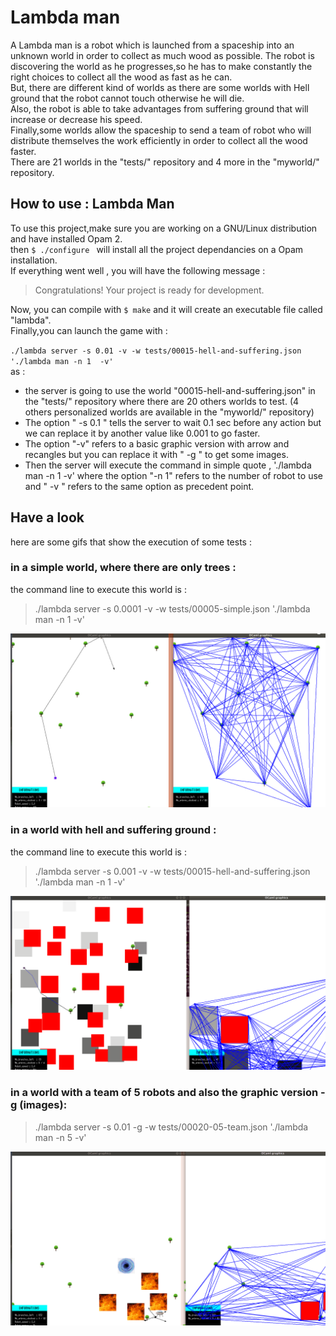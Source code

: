 # Lambda man 
A Lambda man is a robot which is launched from a spaceship into an unknown world in order to collect as much wood as possible. The robot is discovering the world as he progresses,so he has to make constantly the right choices to collect all the wood as fast as he can. <br> 
But, there are different kind of worlds as there are some worlds with Hell ground that the robot cannot touch otherwise he will die.<br>
Also, the robot is able to take advantages from suffering ground that will increase or decrease his speed.<br>
Finally,some worlds allow the spaceship to send a team of robot who will distribute themselves the work efficiently in order to collect all the wood faster.<br>
There are 21 worlds in the "tests/" repository and 4 more in the "myworld/" repository.

## How to use : Lambda Man 
To use this project,make sure you are working on a GNU/Linux distribution and have installed Opam 2. <br>
then `$ ./configure ` will install all the project dependancies on a Opam installation. <br>
If everything went well , you will have the following message : <br>

> Congratulations! Your project is ready for development.

Now, you can compile with `$ make` and it will create an executable file called "lambda". <br>
Finally,you can launch the game with : 

`./lambda server -s 0.01 -v -w tests/00015-hell-and-suffering.json './lambda man -n 1  -v' `<br>
as :
* the server is going to use the world "00015-hell-and-suffering.json" in the "tests/" repository where there are 20 others worlds to test. (4 others personalized worlds are available in the "myworld/" repository)
* The option " -s 0.1 " tells the server to wait 0.1 sec before any action but we can replace it by another value like 0.001 to go faster.
* The option "-v" refers to a basic graphic version with arrow and recangles but you can replace it with " -g " to get some images.
* Then the server will execute the command in simple quote , './lambda man -n 1 -v' where the option "-n 1" refers to the number of robot to use and " -v " refers to the same option as precedent point.

## Have a look
here are some gifs that show the execution of some tests :

### in a simple world, where there are only trees  : <br>
the command line to execute this world is :

> ./lambda server -s 0.0001 -v -w tests/00005-simple.json './lambda man -n 1 -v'

![simple.gif](gifs/simple.gif) 


### in a world with hell and suffering ground : <br>
the command line to execute this world is :

> ./lambda server -s 0.001 -v -w tests/00015-hell-and-suffering.json './lambda man -n 1 -v'

![simple.gif](gifs/hell.gif) 


### in a world with a team of 5 robots and also the graphic version -g (images): <br>

> ./lambda server -s 0.01 -g -w tests/00020-05-team.json './lambda man -n 5 -v' 

![simple.gif](gifs/teams.gif) 


